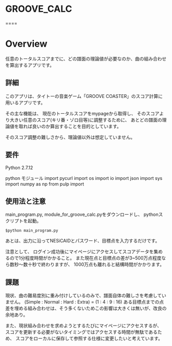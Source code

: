 # GROOVE_CALC
====

# Overview
任意のトータルスコアまでに、どの譜面の理論値が必要なのか、曲の組み合わせを算出するアプリです。

## 詳細

このアプリは、タイトーの音楽ゲーム「GROOVE COASTER」のスコア計算に用いるアプリです。

その主な機能は、
現在のトータルスコアをmypageから取得し、
そのスコアより大きい任意のスコア(キリ番・ゾロ目等)に調整するために、
あとどの譜面の理論値を取れば良いのか算出することを目的としています。

そのスコア調整の難しさから、理論値以外は想定していません。

## 要件
Python 2.7.12

python モジュール
import pycurl
import os
import io
import json
import sys
import numpy as np
from pulp import

## 使用法と注意
main_program.py, module_for_groove_calc.pyをダウンロードし、
pythonスクリプトを起動。

```
$python main_program.py
```

あとは、出力に沿ってNESiCAIDとパスワード、目標点を入力するだけです。

注意として、
ログイン成功後にマイページにアクセスしてスコアデータを集めるので1分程度時間がかかること。
また現在点と目標点の差が3~500万点程度なら数秒〜数十秒で終わりますが、
1000万点も離れると結構時間がかかります。

## 課題
現状、曲の難易度別に重み付けしているのみで、譜面自体の難しさを考慮していません。
(Simple : Normal : Hard : Extra) = (1 : 4 : 9 : 16)
ある目標点までの点差を埋める組み合わせは、そう多くないためこの影響は大きくは無いが、改良の余地あり。

また、現状組み合わせを求めようとするたびにマイページにアクセスするが、
スコアを更新する必要がないタイミングではアクセスする時間が無駄であるため、
スコアをローカルに保存して参照する仕様に変更したいと考えています。
